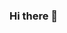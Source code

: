 ### Hi there 👋

<!--
**d3vilGG/d3vilGG** is a ✨ _special_ ✨ repository because its `README.md` (this file) appears on your GitHub profile.

Here are some ideas to get you started:

- 🔭 I’m currently working on ... nothing
- 🌱 I’m currently learning ... python
- 👯 I’m looking to collaborate on ... 
- 🤔 I’m looking for help with ... python
- 💬 Ask me about ... anything
- 📫 How to reach me: ... twitch.tv/d3vilGG
- 😄 Pronouns: ...
- ⚡ Fun fact: ...
-->
